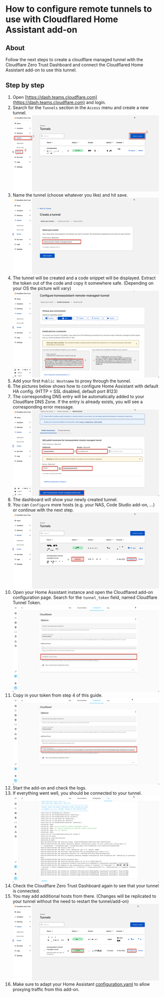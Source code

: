 # How to configure remote tunnels to use with Cloudflared Home Assistant add-on

## About

Follow the next steps to create a cloudflare managed tunnel with the
Cloudflare Zero Trust Dashboard and connect the Cloudflared Home Assistant add-on
to use this tunnel.

## Step by step

1. Open [https://dash.teams.cloudflare.com](https://dash.teams.cloudflare.com)
   and login.
1. Search for the `Tunnels` section in the `Access` menu and create a new tunnel.
   ![Step 1](images/1.png)
1. Name the tunnel (choose whatever you like) and hit save.
   ![Step 2](images/2.png)
1. The tunnel will be created and a code snippet will be displayed. Extract the
   token out of the code and copy it somewhere safe. (Depending on your OS the
   picture will vary)
   ![Step 3](images/3.png)
1. Add your first `Public Hostname` to proxy through the tunnel.
1. The pictures below shows how to configure Home Assistant with default HA config.
   (HTTP = SSL disabled, default port 8123)
1. The corresponding DNS entry will be automatically added to your Cloudflare DNS
   Zone. If the entry is already exists, you will
   see a corresponding error message.
   ![Step 4](images/4.png)
1. The dashboard will show your newly created tunnel.
1. You can `Configure` more hosts (e.g. your NAS, Code Studio add-on, ...)
   or continue with the next step.
   ![Step 5](images/5.png)
1. Open your Home Assistant instance and open the Cloudflared add-on configuration
   page. Search for the `tunnel_token` field, named Cloudflare Tunnel Token.
   ![Step 6](images/6.png)
1. Copy in your token from step 4 of this guide.
   ![Step 7](images/7.png)
1. Start the add-on and check the logs.
1. If everything went well, you should be connected to your tunnel.
   ![Step 8](images/8.png)
1. Check the Cloudflare Zero Trust Dashboard again to see that your tunnel is
   connected.
1. You may add additional hosts from there. (Changes will be replicated to your
   tunnel without the need to restart the tunnel/add-on)
   ![Step 9](images/9.png)
1. Make sure to adapt your Home Assistant
   [configuration.yaml](../cloudflared/DOCS.md#configurationyaml)
   to allow proxying traffic from this add-on.
